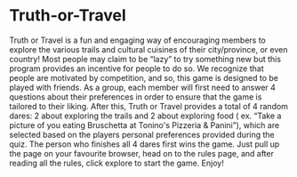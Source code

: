 # Truth-or-Travel
 Truth or Travel is a fun and engaging way of encouraging members to explore the various trails and cultural cuisines of their city/province, or even country! Most people may claim to be “lazy” to try something new but this program provides an incentive for people to do so. We recognize that people are motivated by competition, and so, this game is designed to be played with friends. As a group, each member will first need to answer 4 questions about their preferences in order to ensure that the game is tailored to their liking. After this, Truth or Travel provides a total of 4 random dares: 2 about exploring the trails and 2 about exploring food ( ex. “Take a picture of you eating Bruschetta at Tonino's Pizzeria & Panini”), which are selected based on the players personal preferences provided during the quiz. The person who finishes all 4 dares first wins the game.
Just pull up the page on your favourite browser, head on to the rules page, and after reading all the rules, click explore to start the game. Enjoy!
